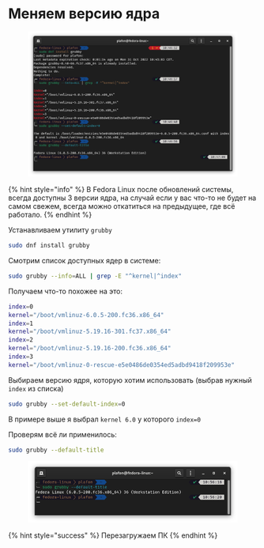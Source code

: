 # Меняем версию ядра

<figure><img src="../../.gitbook/assets/Снимок экрана от 2022-10-31 10-47-34.png" alt=""><figcaption></figcaption></figure>

{% hint style="info" %}
В Fedora Linux после обновлений системы, всегда доступны 3 версии ядра, на случай если у вас что-то не будет на самом свежем, всегда можно откатиться на предыдущее, где всё работало.
{% endhint %}

Устанавливаем утилиту `grubby`

```bash
sudo dnf install grubby
```

Смотрим список доступных ядер в системе:

```bash
sudo grubby --info=ALL | grep -E "^kernel|^index"
```

Получаем что-то похожее на это:

```bash
index=0
kernel="/boot/vmlinuz-6.0.5-200.fc36.x86_64"
index=1
kernel="/boot/vmlinuz-5.19.16-301.fc37.x86_64"
index=2
kernel="/boot/vmlinuz-5.19.16-200.fc36.x86_64"
index=3
kernel="/boot/vmlinuz-0-rescue-e5e0486de0354ed5adbd9418f209953e"
```

Выбираем версию ядря, которую хотим использовать (выбрав нужный `index` из списка)

```bash
sudo grubby --set-default-index=0
```

В примере выше я выбрал `kernel 6.0` у которого `index=0`

Проверям всё ли применилось:

```bash
sudo grubby --default-title
```

<figure><img src="../../.gitbook/assets/Снимок экрана от 2022-10-31 10-56-28.png" alt=""><figcaption></figcaption></figure>

{% hint style="success" %}
Перезагружаем ПК
{% endhint %}
